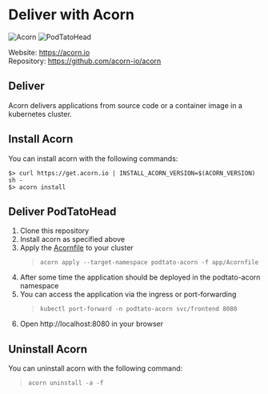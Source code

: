 # Deliver with Acorn
![Acorn](https://img.shields.io/badge/Acorn-v0.6.0-blue)
![PodTatoHead](https://img.shields.io/badge/PodTatoHead-v0.3.0-orange)


Website: https://acorn.io <BR>
Repository: https://github.com/acorn-io/acorn

## Deliver
Acorn delivers applications from source code or a container image in a kubernetes cluster. 

## Install Acorn
You can install acorn with the following commands:
```shell
$> curl https://get.acorn.io | INSTALL_ACORN_VERSION=$(ACORN_VERSION) sh -
$> acorn install
```

## Deliver PodTatoHead
1. Clone this repository
2. Install acorn as specified above
3. Apply the [Acornfile](app/Acornfile) to your cluster
   > `acorn apply --target-namespace podtato-acorn -f app/Acornfile`
4. After some time the application should be deployed in the podtato-acorn namespace
5. You can access the application via the ingress or port-forwarding
   > `kubectl port-forward -n podtato-acorn svc/frontend 8080`
6. Open http://localhost:8080 in your browser

## Uninstall Acorn
You can uninstall acorn with the following command: 
> `acorn uninstall -a -f`


